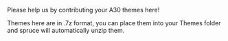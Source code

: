 Please help us by contributing your A30 themes here!

Themes here are in .7z format, you can place them into your Themes folder and spruce will automatically unzip them. 
